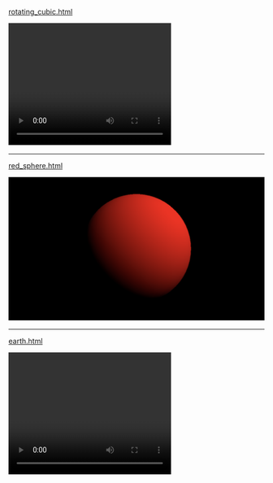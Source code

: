 [rotating_cubic.html](./Introduction/rotating_cubic.html)

<video width="320" height="240" controls>
  <source src="./Introduction/movs/rotating_cubic.mov" type="video/mp4">
</video>

----

[red_sphere.html](./Material/imgs/red_sphere.png)

![red_spere_img](./Material/imgs/red_sphere.png)

----

[earth.html](./Material/earth.html)

<video width="320" height="240" controls>
  <source src="./Material/movs/earth.mov" type="video/mp4">
</video>